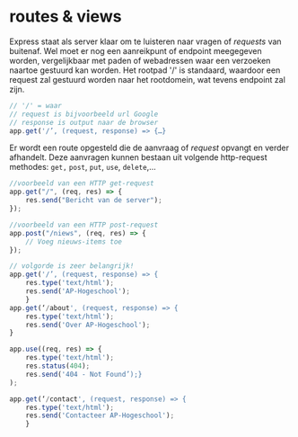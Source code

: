 # routes & views

Express staat als server klaar om te luisteren naar vragen of _requests_ van buitenaf. Wel moet er nog een aanreikpunt of endpoint meegegeven worden, vergelijkbaar met paden of webadressen waar een verzoeken naartoe gestuurd kan worden. Het rootpad '/' is standaard, waardoor een request zal gestuurd worden naar het rootdomein, wat tevens endpoint zal zijn.

```javascript
// '/' = waar
// request is bijvoorbeeld url Google
// response is output naar de browser
app.get('/’, (request, response) => {…}
```

Er wordt een route opgesteld die de aanvraag of _request_ opvangt en verder afhandelt. Deze aanvragen kunnen bestaan uit volgende http-request methodes: `get,` `post`, `put`, `use`, `delete`,...

```javascript
//voorbeeld van een HTTP get-request
app.get("/", (req, res) => {
    res.send("Bericht van de server");
});

//voorbeeld van een HTTP post-request
app.post("/niews", (req, res) => {
    // Voeg nieuws-items toe
});
```

```javascript
// volgorde is zeer belangrijk!
app.get('/’, (request, response) => {
    res.type('text/html');
    res.send('AP-Hogeschool');
    }
app.get(‘/about', (request, response) => {
    res.type('text/html');
    res.send('Over AP-Hogeschool');
}

app.use((req, res) => {
    res.type('text/html');
    res.status(404);
    res.send('404 - Not Found’);}
);

app.get(‘/contact', (request, response) => {
    res.type('text/html');
    res.send('Contacteer AP-Hogeschool');
    }
```

 

